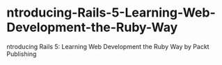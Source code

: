 # ntroducing-Rails-5-Learning-Web-Development-the-Ruby-Way
ntroducing Rails 5: Learning Web Development the Ruby Way by Packt Publishing
